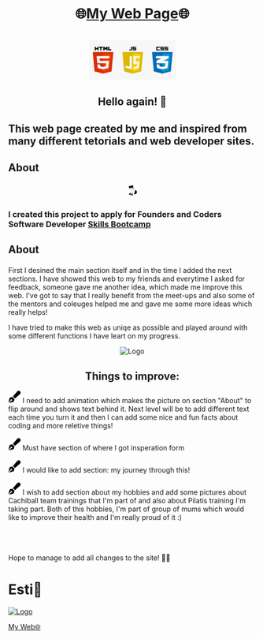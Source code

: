 <div align="center">
  
# 🌐[My Web Page](https://estishi87.github.io/CatchMeIfYouCan/)🌐
<br >

<!--MAIN PIC -->
<div align="center">
    <img src="images/HTMLCSSJS.png" width="180" height="80">
  </a>

## Hello again! 👋<br > 
## <p align="left">This web page created by me and inspired from many different tetorials and web developer sites.<br > </p>
  ## <p align="left">About</p>

<img src="images/FAC.JPG" alt="Logo" width="25" height="25">
  </a> 
  
###  <p align="left">I created this project to apply for Founders and Coders Software Developer [Skills Bootcamp](https://www.foundersandcoders.com/learn/)<br > </p>
  ## <p align="left">About</p> 

<p align="left">First I desined the main section itself and in the time I added the next sections.
I have showed this web to my friends and everytime I asked for feedback, someone gave me another idea, which made me improve this web.
I've got to say that I really benefit from the meet-ups and also some of the mentors and coleuges helped me and gave me some more ideas which really helps!
  
</div> 

<p align="left">I have tried to make this web as uniqe as possible and played around with some different functions I have leart on my progress.<p align="left">
<!-- Moving Letters Pic -->
<div align="center">
    <img src="images/grid.JPG" alt="Logo" width="500" height="80">
  </a>

## Things to improve: <br >
<div align="left">
  <img src="images/fav2.svg" alt="Logo" width="25" height="25">
  </a> I need to add animation which makes the picture on section "About" to flip around and shows text behind it. Next level will be to add different text each time you turn it and then I can add some nice and fun facts about coding and more reletive things! <br ><br >
  <img src="images/fav2.svg" alt="Logo" width="25" height="25">
  </a> Must have section of where I got insperation form <br ><br >
    <img src="images/fav2.svg" alt="Logo" width="25" height="25">
  </a> I would like to add section: my journey through this! <br ><br >
<img src="images/fav2.svg" alt="Logo" width="25" height="25">
  </a> I wish to add section about my hobbies and add some pictures about Cachiball team trainings that I'm part of and also about Pilatis training I'm taking part. Both of this hobbies, I'm part of group of mums which would like to improve their health and I'm really proud of it :) <br ><br >
<br ><br >

Hope to manage to add all changes to the site! 🙌🏻

# Esti🎀<br />
<!-- PIC OF ME --> <div align="left">
  <a href="https://estishi87.github.io/EstiShi/">
    <img src="images/lisa3.png" alt="Logo" width="80" height="80">
  </a> <br >
  
[My Web🌐](https://estishi87.github.io/EstiShi/)
<br >
